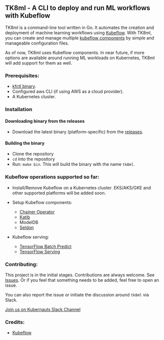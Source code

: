 ## TK8ml - A CLI to deploy and run ML workflows with Kubeflow

TK8ml is a command-line tool written in Go. It automates the creation and deployment of machine learning workflows using [Kubeflow](https://github.com/kubeflow/kubeflow). With TK8ml, you can create and manage multiple [kubeflow components](https://www.kubeflow.org/docs/components/) by simple and manageable configuration files.

As of now, TK8ml uses Kubeflow components. In near future, if more options are available around running ML workloads on Kubernetes, TK8ml will add support for them as well.


### Prerequisites: 
* [kfctl binary](https://github.com/kubeflow/kubeflow/releases/).
* Configured aws CLI (if using AWS as a cloud provider).
* A Kubernetes cluster.

### Installation

#### Downloading binary from the releases
* Download the latest binary (platform-specific) from the [releases](https://github.com/kubernauts/tk8ml/releases).

#### Building the binary
* Clone the repository
* `cd` into the repository
* Run: `make bin`. This will build the binary with the name `tk8ml`.

### Kubeflow operations supported so far:
* Install/Remove Kubeflow on a Kubernetes cluster. EKS/AKS/GKE and other supported platforms will be added soon.
* Setup Kubeflow components:
    * [Chainer Operator](https://www.kubeflow.org/docs/components/training/chainer/)
    * [Katib](https://www.kubeflow.org/docs/components/hyperparameter-tuning/hyperparameter/)
    * ModelDB
    * [Seldon](https://www.kubeflow.org/docs/components/serving/seldon/)

* Kubeflow serving:
    * [TensorFlow Batch Predict](https://www.kubeflow.org/docs/components/serving/tfbatchpredict/)
    * [TensorFlow Serving](https://www.kubeflow.org/docs/components/serving/tfserving_new/)

### Contributing:
This project is in the initial stages. Contributions are always welcome. See [Issues](https://github.com/kubernauts/tk8ml/issues). Or if you feel that something needs to be added, feel free to open an issue.

You can also report the issue or initiate the discussion around `tk8ml` via Slack.

[Join us on Kubernauts Slack Channel](https://kubernauts-slack-join.herokuapp.com/)


### Credits:
* [Kubeflow](https://www.kubeflow.org)
